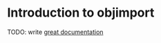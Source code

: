 # Introduction to objimport

TODO: write [great documentation](http://jacobian.org/writing/great-documentation/what-to-write/)
